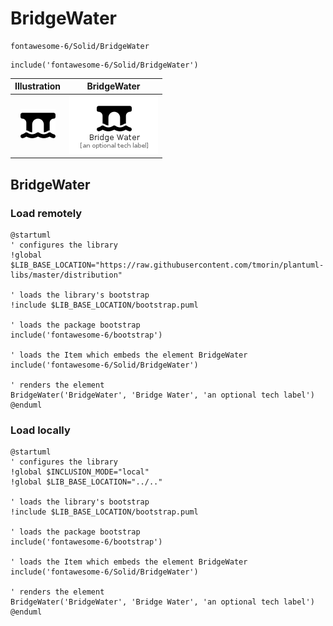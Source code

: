 # BridgeWater


```text
fontawesome-6/Solid/BridgeWater
```

```text
include('fontawesome-6/Solid/BridgeWater')
```



| Illustration | BridgeWater |
| :---: | :---: |
| ![illustration for Illustration](../../fontawesome-6/Solid/BridgeWater.png) | ![illustration for BridgeWater](../../fontawesome-6/Solid/BridgeWater.Local.png) |




## BridgeWater

### Load remotely
```plantuml
@startuml
' configures the library
!global $LIB_BASE_LOCATION="https://raw.githubusercontent.com/tmorin/plantuml-libs/master/distribution"

' loads the library's bootstrap
!include $LIB_BASE_LOCATION/bootstrap.puml

' loads the package bootstrap
include('fontawesome-6/bootstrap')

' loads the Item which embeds the element BridgeWater
include('fontawesome-6/Solid/BridgeWater')

' renders the element
BridgeWater('BridgeWater', 'Bridge Water', 'an optional tech label')
@enduml
```

### Load locally
```plantuml
@startuml
' configures the library
!global $INCLUSION_MODE="local"
!global $LIB_BASE_LOCATION="../.."

' loads the library's bootstrap
!include $LIB_BASE_LOCATION/bootstrap.puml

' loads the package bootstrap
include('fontawesome-6/bootstrap')

' loads the Item which embeds the element BridgeWater
include('fontawesome-6/Solid/BridgeWater')

' renders the element
BridgeWater('BridgeWater', 'Bridge Water', 'an optional tech label')
@enduml
```

